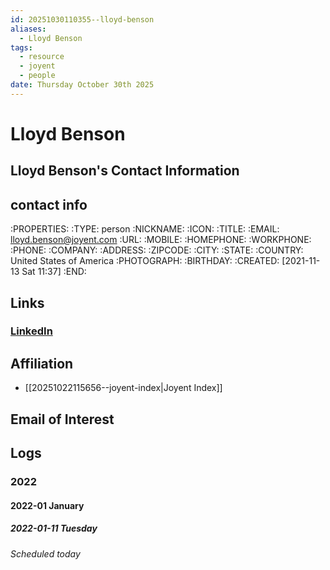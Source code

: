 ```yaml
---
id: 20251030110355--lloyd-benson
aliases:
  - Lloyd Benson
tags:
  - resource
  - joyent
  - people
date: Thursday October 30th 2025
---
```


# Lloyd Benson

## Lloyd Benson's Contact Information

## contact info

:PROPERTIES:
:TYPE:     person
:NICKNAME:
:ICON:
:TITLE:
:EMAIL:    <lloyd.benson@joyent.com>
:URL:
:MOBILE:
:HOMEPHONE:
:WORKPHONE:
:PHONE:
:COMPANY:
:ADDRESS:
:ZIPCODE:
:CITY:
:STATE:
:COUNTRY:  United States of America
:PHOTOGRAPH:
:BIRTHDAY:
:CREATED:  [2021-11-13 Sat 11:37]
:END:

## Links

### [LinkedIn](https://www.linkedin.com/in/lloyd-benson/)

## Affiliation

- [[20251022115656--joyent-index|Joyent Index]]

## Email of Interest

## Logs

### 2022

#### 2022-01 January

##### 2022-01-11 Tuesday

###### Scheduled today
